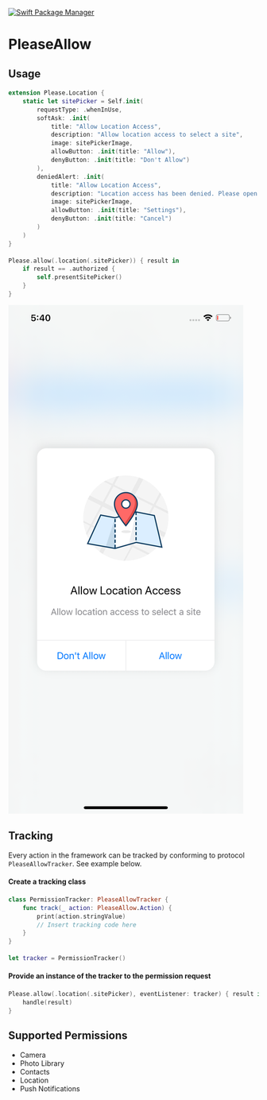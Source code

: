 <p align="left">
    <a href="https://swift.org/package-manager">
        <img src="https://img.shields.io/badge/spm-compatible-brightgreen.svg?style=flat" alt="Swift Package Manager" />
    </a>
</p>

# PleaseAllow

## Usage

```swift
extension Please.Location {
    static let sitePicker = Self.init(
        requestType: .whenInUse,
        softAsk: .init(
            title: "Allow Location Access",
            description: "Allow location access to select a site",
            image: sitePickerImage,
            allowButton: .init(title: "Allow"),
            denyButton: .init(title: "Don't Allow")
        ),
        deniedAlert: .init(
            title: "Allow Location Access",
            description: "Location access has been denied. Please open settings and turn on Location.",
            image: sitePickerImage,
            allowButton: .init(title: "Settings"),
            denyButton: .init(title: "Cancel")
        )
    )
}

Please.allow(.location(.sitePicker)) { result in
    if result == .authorized {
        self.presentSitePicker()
    }
}
```

![alt text](/Screenshots/SoftAskView.png "")



## Tracking

Every action in the framework can be tracked by conforming to protocol `PleaseAllowTracker`. See example below.

#### Create a tracking class
```swift
class PermissionTracker: PleaseAllowTracker {
    func track(_ action: PleaseAllow.Action) {
        print(action.stringValue)
        // Insert tracking code here
    }
}

let tracker = PermissionTracker()
```

#### Provide an instance of the tracker to the permission request
```swift
Please.allow(.location(.sitePicker), eventListener: tracker) { result in
    handle(result)
}
```

## Supported Permissions
- Camera
- Photo Library
- Contacts
- Location
- Push Notifications
